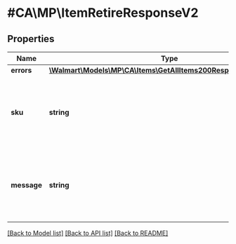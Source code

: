 # #CA\MP\ItemRetireResponseV2

## Properties

Name | Type | Description | Notes
------------ | ------------- | ------------- | -------------
**errors** | [**\Walmart\Models\MP\CA\Items\GetAllItems200ResponseErrorsInner[]**](GetAllItems200ResponseErrorsInner.md) |  | [optional]
**sku** | **string** | An arbitrary alphanumeric unique ID, specified by the seller, which identifies each item. |
**message** | **string** | Message confirming the deletion or retirement of an item from the Walmart Catalog | [optional]


[[Back to Model list]](../) [[Back to API list]](../../Api/CA/MP) [[Back to README]](../../README.md)
